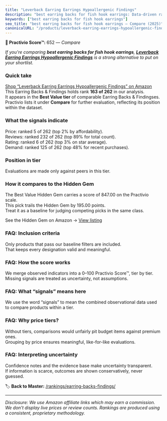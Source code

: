 ```yaml
---
title: "Leverback Earring Earrings Hypoallergenic Findings"
description: "best earring backs for fish hook earrings: Data-driven ranking using the Practivio Score™. Positioned by quality, value, demand, findability, momentum."
keywords: ["best earring backs for fish hook earrings"]
seo_title: "best earring backs for fish hook earrings — Compare (2025)"
canonicalURL: "/products/leverback-earring-earrings-hypoallergenic-findings-B0F23HXMCF/"
---
```


**🛒 Practivio Score™:** 652 — _Compare_


*If you're comparing **best earring backs for fish hook earrings**, **[Leverback Earring Earrings Hypoallergenic Findings](https://www.amazon.com/dp/B0F23HXMCF?tag=practivio-20)** is a strong alternative to put on your shortlist.*
### Quick take
[Shop “Leverback Earring Earrings Hypoallergenic Findings” on Amazon](https://www.amazon.com/dp/B0F23HXMCF?tag=practivio-20)
This Earring Backs & Findings holds rank **163 of 262** in our analysis.  
It appears in the **Best Value tier** of comparable Earring Backs & Findingses.  
Practivio lists it under **Compare** for further evaluation, reflecting its position within the dataset.

### What the signals indicate
Price: ranked 5 of 262 (top 2% by affordability).  
Reviews: ranked 232 of 262 (top 89% for total count).  
Rating: ranked 6 of 262 (top 3% on star average).  
Demand: ranked 125 of 262 (top 48% for recent purchases).

### Position in tier
Evaluations are made only against peers in this tier.

### How it compares to the Hidden Gem
The Best Value Hidden Gem carries a score of 847.00 on the Practivio scale.  
This pick trails the Hidden Gem by 195.00 points.  
Treat it as a baseline for judging competing picks in the same class.  

See the Hidden Gem on Amazon → [View listing](https://www.amazon.com/dp/B088X15S9T?tag=practivio-20)

### FAQ: Inclusion criteria
Only products that pass our baseline filters are included.  
That keeps every designation valid and meaningful.

### FAQ: How the score works
We merge observed indicators into a 0–100 Practivio Score™, tier by tier.  
Missing signals are treated as uncertainty, not assumptions.

### FAQ: What “signals” means here
We use the word “signals” to mean the combined observational data used to compare products within a tier.

### FAQ: Why price tiers?
Without tiers, comparisons would unfairly pit budget items against premium ones.  
Grouping by price ensures meaningful, like-for-like evaluations.

### FAQ: Interpreting uncertainty
Confidence notes and the evidence base make uncertainty transparent.  
If information is scarce, outcomes are shown conservatively, never guessed.

<!-- Missing template for Compare/CompareWithinPriceClass -->


🏷️ **Back to Master:** [/rankings/earring-backs-findings/](/rankings/earring-backs-findings/)

---
_Disclosure: We use Amazon affiliate links which may earn a commission. We don’t display live prices or review counts. Rankings are produced using a consistent, proprietary methodology._
